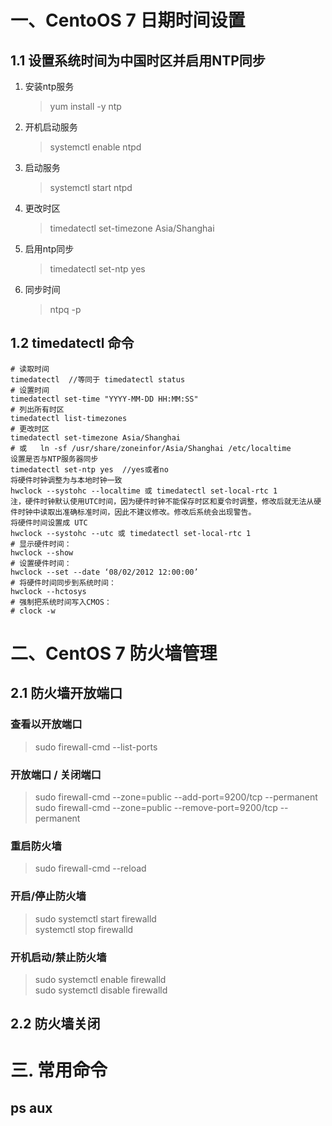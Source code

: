 <!--
 * @Description: centos7 系统使用手册
 * @Version: 1.0
 * @Autor: x-one
 * @Date: 2020-11-23 14:14:26
 * @LastEditors: x-one
 * @LastEditTime: 2020-11-26 10:11:37
-->

# 一、CentoOS 7 日期时间设置

## 1.1 设置系统时间为中国时区并启用NTP同步

1. 安装ntp服务
    >yum install -y ntp

2. 开机启动服务
    >systemctl enable ntpd

3. 启动服务
    >systemctl start ntpd

4. 更改时区
    >timedatectl set-timezone Asia/Shanghai
5. 启用ntp同步
    >timedatectl set-ntp yes
6. 同步时间
    >ntpq -p

## 1.2 timedatectl 命令

    # 读取时间
    timedatectl  //等同于 timedatectl status
    # 设置时间
    timedatectl set-time "YYYY-MM-DD HH:MM:SS"
    # 列出所有时区
    timedatectl list-timezones
    # 更改时区
    timedatectl set-timezone Asia/Shanghai
    # 或   ln -sf /usr/share/zoneinfor/Asia/Shanghai /etc/localtime     
    设置是否与NTP服务器同步
    timedatectl set-ntp yes  //yes或者no
    将硬件时钟调整为与本地时钟一致
    hwclock --systohc --localtime 或 timedatectl set-local-rtc 1
    注，硬件时钟默认使用UTC时间，因为硬件时钟不能保存时区和夏令时调整，修改后就无法从硬件时钟中读取出准确标准时间，因此不建议修改。修改后系统会出现警告。
    将硬件时间设置成 UTC
    hwclock --systohc --utc 或 timedatectl set-local-rtc 1
    # 显示硬件时间：
    hwclock --show
    # 设置硬件时间：
    hwclock --set --date ‘08/02/2012 12:00:00’
    # 将硬件时间同步到系统时间：
    hwclock --hctosys
    # 强制把系统时间写入CMOS：
    # clock -w

# 二、CentOS 7 防火墙管理

## 2.1 防火墙开放端口

### 查看以开放端口

> sudo firewall-cmd --list-ports

### 开放端口 / 关闭端口

> sudo firewall-cmd --zone=public --add-port=9200/tcp --permanent  
> sudo firewall-cmd --zone=public --remove-port=9200/tcp --permanent

### 重启防火墙

> sudo firewall-cmd --reload

### 开启/停止防火墙

> sudo systemctl start firewalld  
> systemctl stop firewalld

### 开机启动/禁止防火墙

> sudo systemctl enable firewalld  
> sudo systemctl disable firewalld

## 2.2 防火墙关闭

# 三. 常用命令

## ps aux
